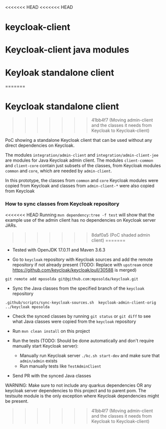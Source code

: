 <<<<<<< HEAD
<<<<<<< HEAD
# keycloak-client
Keycloak-client java modules
=======
# Keyloak standalone client
=======
# Keycloak standalone client
>>>>>>> 41bb4f7 (Moving admin-client and the classes it needs from Keycloak to Keycloak-client)

PoC showing a standalone Keycloak client that can be used without any direct dependencies on Keycloak.

The modules `integration/admin-client` and `integration/admin-client-jee` are modules for Java Keycloak admin client. The modules `client-common` and `client-core`
contain just subsets of the classes, from Keycloak modules `common` and `core`, which are needed by `admin-client`.

In this prototype, the classes from `common` and `core` Keycloak modules were copied from Keycloak and classes from `admin-client-*` were also copied from Keycloak 

### How to sync classes from Keycloak repository

<<<<<<< HEAD
Running `mvn dependency:tree -f test` will show that the example use of the admin client has no dependencies
on Keycloak server JARs.
>>>>>>> 8daf0a5 (PoC shaded admin client)
=======
- Tested with OpenJDK 17.0.11 and Maven 3.6.3

- Go to `keycloak` repository with Keycloak sources and add the remote repository if not already present (TODO: Replace with `upstream` once https://github.com/keycloak/keycloak/pull/30588 is merged)
```
git remote add mposolda git@github.com:mposolda/keycloak.git
```

- Sync the Java classes from the specified branch of the `keycloak` repository
```
.github/scripts/sync-keycloak-sources.sh  keycloak-admin-client-orig ../keycloak mposolda
```

- Check the synced classes by running `git status` or `git diff` to see what Java classes were copied from the `keycloak` repository 

- Run `mvn clean install` on this project

- Run the tests (TODO: Should be done automatically and don't require manually start Keycloak server):
  - Manually run Keycloak server `./kc.sh start-dev` and make sure that `admin/admin` exists
  - Run manually tests like `TestAdminClient`

- Send PR with the synced Java classes

WARNING: Make sure to not include any quarkus dependencies OR any keycloak server dependencies to this project and to parent pom. The testsuite module is the only exception where Keycloak
dependencies might be present.
>>>>>>> 41bb4f7 (Moving admin-client and the classes it needs from Keycloak to Keycloak-client)
